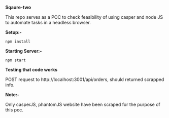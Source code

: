 **Sqaure-two**  

This repo serves as a POC to check feasibility of using casper and node JS to automate tasks in a headless browser.

**Setup:-**

    npm install

**Starting Server:-**

    npm start

**Testing that code works**

POST request to http://localhost:3001/api/orders, should returned scrapped info.

**Note:-**

Only casperJS, phantomJS website have been scraped for the purpose of this poc.
